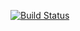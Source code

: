 [![Build Status](https://dev.azure.com/DevOps-stg-org/Agile_Project01/_apis/build/status%2FDevOps-2k23.Pipeline-Java?branchName=main)](https://dev.azure.com/DevOps-stg-org/Agile_Project01/_build/latest?definitionId=27&branchName=main)
